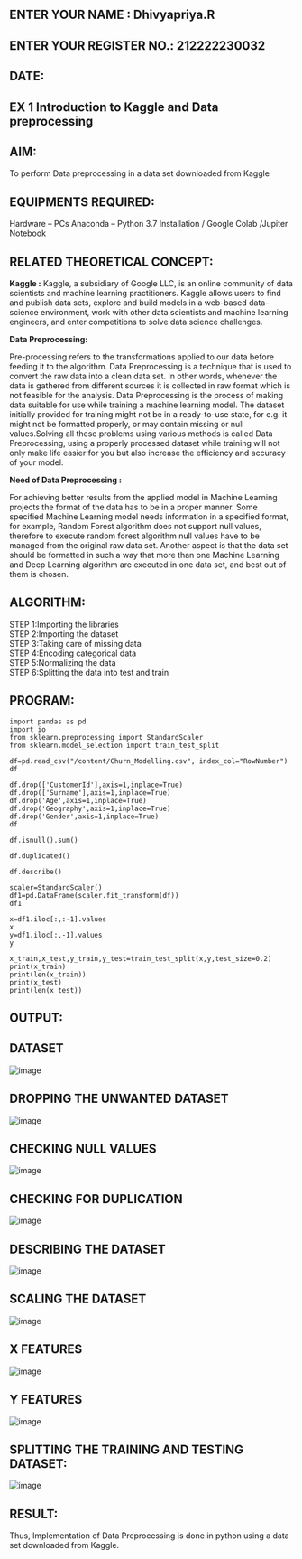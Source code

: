 ## ENTER YOUR NAME : Dhivyapriya.R
## ENTER YOUR REGISTER NO.: 212222230032
## DATE:
## EX 1 Introduction to Kaggle and Data preprocessing

## AIM:

To perform Data preprocessing in a data set downloaded from Kaggle

## EQUIPMENTS REQUIRED:
Hardware – PCs
Anaconda – Python 3.7 Installation / Google Colab /Jupiter Notebook

## RELATED THEORETICAL CONCEPT:

**Kaggle :**
Kaggle, a subsidiary of Google LLC, is an online community of data scientists and machine learning practitioners. Kaggle allows users to find and publish data sets, explore and build models in a web-based data-science environment, work with other data scientists and machine learning engineers, and enter competitions to solve data science challenges.

**Data Preprocessing:**

Pre-processing refers to the transformations applied to our data before feeding it to the algorithm. Data Preprocessing is a technique that is used to convert the raw data into a clean data set. In other words, whenever the data is gathered from different sources it is collected in raw format which is not feasible for the analysis.
Data Preprocessing is the process of making data suitable for use while training a machine learning model. The dataset initially provided for training might not be in a ready-to-use state, for e.g. it might not be formatted properly, or may contain missing or null values.Solving all these problems using various methods is called Data Preprocessing, using a properly processed dataset while training will not only make life easier for you but also increase the efficiency and accuracy of your model.

**Need of Data Preprocessing :**

For achieving better results from the applied model in Machine Learning projects the format of the data has to be in a proper manner. Some specified Machine Learning model needs information in a specified format, for example, Random Forest algorithm does not support null values, therefore to execute random forest algorithm null values have to be managed from the original raw data set.
Another aspect is that the data set should be formatted in such a way that more than one Machine Learning and Deep Learning algorithm are executed in one data set, and best out of them is chosen.


## ALGORITHM:

STEP 1:Importing the libraries<BR>
STEP 2:Importing the dataset<BR>
STEP 3:Taking care of missing data<BR>
STEP 4:Encoding categorical data<BR>
STEP 5:Normalizing the data<BR>
STEP 6:Splitting the data into test and train<BR>

##  PROGRAM:
```
import pandas as pd
import io
from sklearn.preprocessing import StandardScaler
from sklearn.model_selection import train_test_split
```
```
df=pd.read_csv("/content/Churn_Modelling.csv", index_col="RowNumber")
df
```
```
df.drop(['CustomerId'],axis=1,inplace=True)
df.drop(['Surname'],axis=1,inplace=True)
df.drop('Age',axis=1,inplace=True)
df.drop('Geography',axis=1,inplace=True)
df.drop('Gender',axis=1,inplace=True)
df
```
```
df.isnull().sum()
```
```
df.duplicated()
```
```
df.describe()
```
```
scaler=StandardScaler()
df1=pd.DataFrame(scaler.fit_transform(df))
df1
```
```
x=df1.iloc[:,:-1].values
x
y=df1.iloc[:,-1].values
y
```
```
x_train,x_test,y_train,y_test=train_test_split(x,y,test_size=0.2)
print(x_train)
print(len(x_train))
print(x_test)
print(len(x_test))
```


## OUTPUT:

## DATASET

![image](https://github.com/dhivyapriyar/Ex-1-NN/assets/119477552/dc1505ff-5402-4a6f-88d0-2416dd58f3f0)


## DROPPING THE UNWANTED DATASET

![image](https://github.com/dhivyapriyar/Ex-1-NN/assets/119477552/bfd95e92-de13-47aa-9eff-663608fdb9e6)


## CHECKING NULL VALUES

![image](https://github.com/dhivyapriyar/Ex-1-NN/assets/119477552/10fcb0c0-ef17-4e31-8e99-2dfc5284bcac)

## CHECKING FOR DUPLICATION

![image](https://github.com/dhivyapriyar/Ex-1-NN/assets/119477552/a5f478cb-0064-45b7-bf46-4c171946892a)


## DESCRIBING THE DATASET

![image](https://github.com/dhivyapriyar/Ex-1-NN/assets/119477552/0f3bf402-cda6-4ecb-8ae3-41d5a94f224a)


## SCALING THE DATASET

![image](https://github.com/dhivyapriyar/Ex-1-NN/assets/119477552/d59f09e6-4598-40d1-8363-343dd07cf6e8)

## X FEATURES

![image](https://github.com/dhivyapriyar/Ex-1-NN/assets/119477552/acddd8ba-ab86-43ac-bf27-61f2dd813bb0)


## Y FEATURES

![image](https://github.com/dhivyapriyar/Ex-1-NN/assets/119477552/00b0f4a5-dd35-4510-aa26-319a1a5a208c)

## SPLITTING THE TRAINING AND TESTING DATASET:

![image](https://github.com/dhivyapriyar/Ex-1-NN/assets/119477552/6f97cac3-8313-4c9c-aa3e-c039b0a0c8b5)

## RESULT:

Thus, Implementation of Data Preprocessing is done in python  using a data set downloaded from Kaggle.


